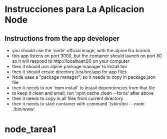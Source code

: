 # Instrucciones para La Aplicacion Node

## Instructions from the app developer
- you should use the 'node' official image, with the alpine 6.x branch
- this app listens on port 3000, but the container should launch on port 80
   so it will respond to http://localhost:80 on your computer
- then it should use alpine package manager to install tini
- then it should create directory /usr/src/app for app files 
- Node uses a "package manager", so it needs to copy in package.json file
-  then it needs to run 'npm install' to install dependencies from that file
- to keep it clean and small, run 'npm cache clean --force' after above
- then it needs to copy in all files from current directory
- then it needs to start container with command '/sbin/tini -- node ./bin/www'

# node_tarea1
